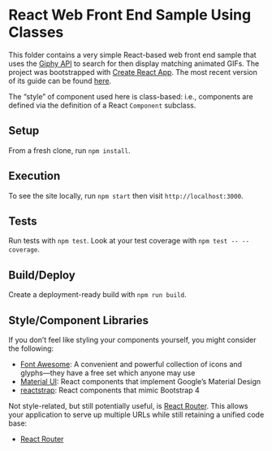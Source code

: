 # React Web Front End Sample Using Classes

This folder contains a very simple React-based web front end sample that uses the [Giphy API](https://api.giphy.com) to search for then display matching animated GIFs. The project was bootstrapped with [Create React App](https://github.com/facebook/create-react-app). The most recent version of its guide can be found [here](https://github.com/facebookincubator/create-react-app/blob/master/packages/react-scripts/template/README.md).

The “style” of component used here is class-based: i.e., components are defined via the definition of a React `Component` subclass.

## Setup

From a fresh clone, run `npm install`.

## Execution

To see the site locally, run `npm start` then visit `http://localhost:3000`.

## Tests

Run tests with `npm test`. Look at your test coverage with `npm test -- --coverage`.

## Build/Deploy

Create a deployment-ready build with `npm run build`.

## Style/Component Libraries

If you don’t feel like styling your components yourself, you might consider the following:
- [Font Awesome](https://fontawesome.com): A convenient and powerful collection of icons and glyphs—they have a free set which anyone may use
- [Material UI](https://material-ui.com/): React components that implement Google’s Material Design
- [reactstrap](https://reactstrap.github.io/): React components that mimic Bootstrap 4

Not style-related, but still potentially useful, is [React Router](https://reacttraining.com/react-router/). This allows your application to serve up multiple URLs while still retaining a unified code base:
- [React Router](https://reacttraining.com/react-router/)
